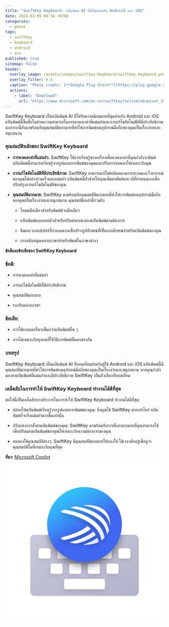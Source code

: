 ```yaml
---
title: "SwiftKey Keyboard: แป้นพิมพ์ AI ที่ดีที่สุดสำหรับ Android และ iOS"
date: 2024-03-09 08:34 +0700
categories:
  - phone
tags:
  - swiftkey
  - keyboard
  - android
  - ios
published: true
sitemap: false
header:
  overlay_image: /assets/images/swiftkey-keyboard/swiftkey-keyboard.png
  overlay_filter: 0.5
  caption: "Photo credit: [**Google Play Store**](https://play.google.com/store/apps/details?id=com.touchtype.swiftkey)"
  actions:
    - label: "Download"
      url: "https://www.microsoft.com/en-us/swiftkey?activetab=pivot_1%3aprimaryr2"
---
```

SwiftKey Keyboard เป็นแป้นพิมพ์ AI ที่ได้รับความนิยมมากที่สุดสำหรับ Android และ iOS แป้นพิมพ์นี้ขึ้นชื่อในด้านความสามารถในการคาดเดาคำที่แม่นยำและการแก้ไขอัตโนมัติที่มีประสิทธิภาพ นอกจากนี้ยังมาพร้อมกับคุณสมบัติมากมายที่ทำให้การพิมพ์บนอุปกรณ์มือถือของคุณเป็นเรื่องง่ายและสนุกสนาน

### คุณสมบัติหลักของ SwiftKey Keyboard

* **การคาดเดาคำที่แม่นยำ:** SwiftKey ใช้การเรียนรู้ของเครื่องเพื่อคาดเดาคำที่คุณกำลังจะพิมพ์ แป้นพิมพ์นี้สามารถเรียนรู้จากรูปแบบการพิมพ์ของคุณและปรับการคาดเดาให้เหมาะกับคุณ

* **การแก้ไขอัตโนมัติที่มีประสิทธิภาพ:** SwiftKey สามารถแก้ไขข้อผิดพลาดการสะกดและไวยากรณ์ของคุณได้อย่างรวดเร็วและแม่นยำ แป้นพิมพ์นี้ยังช่วยให้คุณเพิ่มคำศัพท์และวลีที่กำหนดเองเพื่อปรับปรุงการแก้ไขอัตโนมัติของคุณ

* **คุณสมบัติมากมาย:** SwiftKey มาพร้อมกับคุณสมบัติมากมายที่ทำให้การพิมพ์บนอุปกรณ์มือถือของคุณเป็นเรื่องง่ายและสนุกสนาน คุณสมบัติเหล่านี้รวมถึง

    * โหมดมือเดียวสำหรับพิมพ์ด้วยมือเดียว

    * แป้นพิมพ์แบบลอยตัวสำหรับปรับตำแหน่งของแป้นพิมพ์ตามต้องการ

    * ธีมและวอลเปเปอร์ที่กำหนดเองเพื่อสร้างรูปลักษณ์ที่เป็นเอกลักษณ์สำหรับแป้นพิมพ์ของคุณ

    * การสนับสนุนหลายภาษาสำหรับพิมพ์ในภาษาต่างๆ

**ข้อดีและข้อเสียของ SwiftKey Keyboard**

### ข้อดี:

* การคาดเดาคำที่แม่นยำ

* การแก้ไขอัตโนมัติที่มีประสิทธิภาพ

* คุณสมบัติมากมาย

* รองรับหลายภาษา

### ข้อเสีย:

* อาจใช้แบตเตอรี่มากขึ้นกว่าแป้นพิมพ์อื่น ๆ

* อาจไม่เหมาะกับทุกคนที่ใช้วิธีการพิมพ์ที่แตกต่างกัน

### บทสรุป

SwiftKey Keyboard เป็นแป้นพิมพ์ AI ที่ยอดเยี่ยมสำหรับผู้ใช้ Android และ iOS แป้นพิมพ์นี้มีคุณสมบัติมากมายที่ทำให้การพิมพ์บนอุปกรณ์มือถือของคุณเป็นเรื่องง่ายและสนุกสนาน หากคุณกำลังมองหาแป้นพิมพ์ที่แม่นยำและมีประสิทธิภาพ SwiftKey เป็นตัวเลือกที่ยอดเยี่ยม

### เคล็ดลับในการทำให้ SwiftKey Keyboard ทำงานได้ดีที่สุด

ต่อไปนี้เป็นเคล็ดลับบางประการในการทำให้ SwiftKey Keyboard ทำงานได้ดีที่สุด:

* ปล่อยให้แป้นพิมพ์เรียนรู้จากรูปแบบการพิมพ์ของคุณ: ยิ่งคุณใช้ SwiftKey มากเท่าไหร่ แป้นพิมพ์ก็จะยิ่งแม่นยำมากขึ้นเท่านั้น

* ปรับแต่งการตั้งค่าแป้นพิมพ์ของคุณ: SwiftKey มาพร้อมกับการตั้งค่ามากมายที่คุณสามารถใช้เพื่อปรับแต่งแป้นพิมพ์ของคุณให้เหมาะกับความต้องการของคุณ

* ทดลองใช้คุณสมบัติต่างๆ: SwiftKey มีคุณสมบัติมากมายให้ลองใช้ ใช้เวลาสักครู่เพื่อดูว่าคุณสมบัติใดที่เหมาะกับคุณที่สุด

**ที่มา:** [Microsoft Copilot](https://copilot.microsoft.com)

![Swiftkey-Keyboard](/assets/images/swiftkey-keyboard/swiftkey-keyboard.png)
